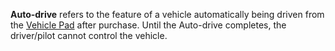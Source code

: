 **Auto-drive** refers to the feature of a vehicle automatically being driven
from the [Vehicle Pad](../locations/Vehicle_Terminal.md) after purchase. Until
the Auto-drive completes, the driver/pilot cannot control the vehicle.

<!--[category:Terminology](category:Terminology.md)-->
